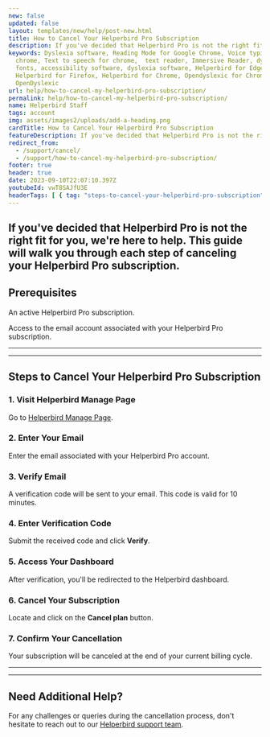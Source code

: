 ```yaml
---
new: false
updated: false
layout: templates/new/help/post-new.html
title: How to Cancel Your Helperbird Pro Subscription
description: If you've decided that Helperbird Pro is not the right fit for you, we're here to help. This guide will walk you through each step of canceling your Helperbird Pro subscription.
keywords: Dyslexia software, Reading Mode for Google Chrome, Voice typing for
  chrome, Text to speech for chrome,  text reader, Immersive Reader, dyslexia
  fonts, accessibility software, dyslexia software, Helperbird for Edge,
  Helperbird for Firefox, Helperbird for Chrome, Opendyslexic for Chrome,
  OpenDyslexic
url: help/how-to-cancel-my-helperbird-pro-subscription/
permalink: help/how-to-cancel-my-helperbird-pro-subscription/
name: Helperbird Staff
tags: account
img: assets/images2/uploads/add-a-heading.png
cardTitle: How to Cancel Your Helperbird Pro Subscription
featureDescription: If you've decided that Helperbird Pro is not the right fit for you, we're here to help. This guide will walk you through each step of canceling your Helperbird Pro subscription.
redirect_from:
  - /support/cancel/
  - /support/how-to-cancel-my-helperbird-pro-subscription/
footer: true
header: true
date: 2023-09-10T22:07:10.397Z
youtubeId: vwT8SAJfU3E
headerTags: [ { tag: "steps-to-cancel-your-helperbird-pro-subscription", title: "Cancel Helperbird Pro" },{ tag: "need-additional-help-?", title: "Need more help?" }]  
---
```


If you've decided that Helperbird Pro is not the right fit for you, we're here to help. This guide will walk you through each step of canceling your Helperbird Pro subscription.
---

## Prerequisites

An active Helperbird Pro subscription.

Access to the email account associated with your Helperbird Pro subscription.

---
---

## Steps to Cancel Your Helperbird Pro Subscription

### 1. Visit Helperbird Manage Page

Go to [Helperbird Manage Page](https://payments.coffeeandfun.com/p/login/cN214adE29toci4bII).

### 2.  Enter Your Email

Enter the email associated with your Helperbird Pro account.

### 3. Verify Email

A verification code will be sent to your email. This code is valid for 10 minutes.

### 4. Enter Verification Code

Submit the received code and click **Verify**.

### 5. Access Your Dashboard

After verification, you'll be redirected to the Helperbird dashboard.

### 6. Cancel Your Subscription 

Locate and click on the **Cancel plan** button.

### 7. Confirm Your Cancellation

Your subscription will be canceled at the end of your current billing cycle.

---
---

## Need Additional Help?

For any challenges or queries during the cancellation process, don't hesitate to reach out to our [Helperbird support team](https://www.helperbird.com/support).